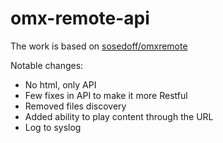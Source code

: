 # omx-remote-api

The work is based on [sosedoff/omxremote](https://github.com/sosedoff/omxremote)

Notable changes:

- No html, only API
- Few fixes in API to make it more Restful
- Removed files discovery
- Added ability to play content through the URL
- Log to syslog
